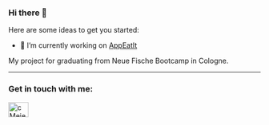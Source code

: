 ### Hi there 👋



Here are some ideas to get you started:

- 🔭 I’m currently working on [AppEatIt](https://github.com/boldCM/AppEatIt)

My project for graduating from Neue Fische Bootcamp in Cologne.



<!--
**boldCM/boldCM** is a ✨ _special_ ✨ repository because its `README.md` (this file) appears on your GitHub profile.
- 🌱 I’m currently learning ...
- 👯 I’m looking to collaborate on ...
- 🤔 I’m looking for help with ...
- 💬 Ask me about ...
- 📫 How to reach me: ...
- 😄 Pronouns: ...
- ⚡ Fun fact: ...
-->

<hr>
<h3 align="left">Get in touch with me:</h3>
<a href="www.linkedin.com/in/carolin-m-0042971b7" target="blank"><img align="center" src="https://cdn.jsdelivr.net/npm/simple-icons@3.0.1/icons/linkedin.svg" alt="cMeier" height="30" width="40" /></a>
</p>
